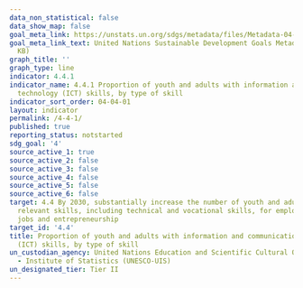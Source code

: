 ```yaml
---
data_non_statistical: false
data_show_map: false
goal_meta_link: https://unstats.un.org/sdgs/metadata/files/Metadata-04-04-01.pdf
goal_meta_link_text: United Nations Sustainable Development Goals Metadata (PDF 214
  KB)
graph_title: ''
graph_type: line
indicator: 4.4.1
indicator_name: 4.4.1 Proportion of youth and adults with information and communications
  technology (ICT) skills, by type of skill
indicator_sort_order: 04-04-01
layout: indicator
permalink: /4-4-1/
published: true
reporting_status: notstarted
sdg_goal: '4'
source_active_1: true
source_active_2: false
source_active_3: false
source_active_4: false
source_active_5: false
source_active_6: false
target: 4.4 By 2030, substantially increase the number of youth and adults who have
  relevant skills, including technical and vocational skills, for employment, decent
  jobs and entrepreneurship
target_id: '4.4'
title: Proportion of youth and adults with information and communications technology
  (ICT) skills, by type of skill
un_custodian_agency: United Nations Education and Scientific Cultural Organisation
  - Institute of Statistics (UNESCO-UIS)
un_designated_tier: Tier II
---
```

